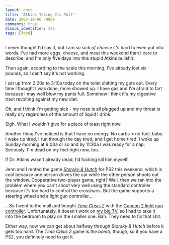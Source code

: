 ```yaml
---
layout: post
title: "Atkins Taking Its Toll"
date: 2003-10-06 -0800
comments: true
disqus_identifier: 376
tags: [food]
---
```

I never thought I'd say it, but I am *so sick of cheese* it's hard to
even put into words. I've had more eggs, cheese, and meat this weekend
than I care to describe, and I'm only five days into this stupid Atkins
bullshit.

 Then again, according to the scale this morning, I've already lost six
pounds, so I can't say it's not working.

 I sat up from 2:20a to 3:10a today on the toilet shitting my guts out.
Every time I thought I was done, more showed up. I have gas and I'm
afraid to fart because I may well blow my pants full. Somehow I think
it's my digestive tract revolting against my new diet.

 Oh, and I think I'm getting sick - my nose is all plugged up and my
throat is really dry regardless of the amount of liquid I drink.

 Sigh. What I wouldn't give for a piece of toast right now.

 Another thing I've noticed is that I have no energy. No carbs = no
fuel, baby. I wake up tired, I run through the day tired, and I get home
tired. I woke up Sunday morning at 9:00a or so and by 11:30a I was ready
for a nap. Seriously. I'm dead on my feet right now, too.

 If Dr. Atkins wasn't already dead, I'd fucking kill him myself.

 Jenn and I rented the game [*Starsky &
Hutch*](http://www.amazon.com/exec/obidos/ASIN/B0000A03AE/mhsvortex) for
PS2 this weekend, which is cool because one person drives the car while
the other person shoots out the window. Cooperative two-player game,
right? Well, then we ran into the problem where you can't shoot very
well using the standard controller because it's too hard to control the
crosshairs. But the game supports a steering wheel and a light gun
controller...

 ...So I went to the mall and bought [*Time Crisis
2*](http://www.namco.com/games/timecrisis2) with the [Guncon 2 light gun
controller](http://www.namco.com/support/guncon). Unfortunately, it
doesn't work on [my big
TV](http://www.sonystyle.com/is-bin/INTERSHOP.enfinity/eCS/Store/en/-/USD/SY_DisplayProductInformation-Start;sid=SJhKOXohHTdKAkWgrFJAMjUsXjN0XCHEHY0=?CategoryName=tv_WEGAShowcase_WEGAShop_36to40TVsWEGAshowcase&ProductSKU=KV40XBR800&Dept=tv&Boutique=wega),
so I had to take it into the bedroom to play on the smaller one. Bah.
They need to fix that shit.

 Either way, now we can get about halfway through *Starsky & Hutch*
before it gets too hard. The *Time Crisis 2* game is *the bomb*, though,
so if you have a PS2, you definitely need to get it.
